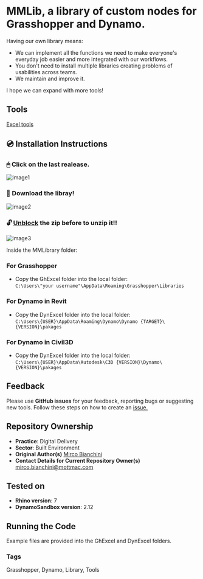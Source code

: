 # MMLib, a library of custom nodes for Grasshopper and Dynamo.
Having our own library means:
* We can implement all the functions we need to make everyone's everyday job easier and more integrated with our workflows.
* You don't need to install multiple libraries creating problems of usabilities across teams.
* We maintain and improve it.

I hope we can expand with more tools!

## Tools 
[Excel tools](https://github.com/mottmacdonaldglobal/MMLib/blob/main/doc/ExcelTool.md)

## 💿 Installation Instructions
### 🖱 Click on the last realease.
![image1](https://user-images.githubusercontent.com/57708659/141927197-a43dc77f-9113-4bf9-afbf-96fa206c02f0.png)
### 📩 Download the libray!
![image2](https://user-images.githubusercontent.com/57708659/141926437-72fbbafc-091e-4433-85c1-88e77172017b.png)
### 🔓 [Unblock](https://winaero.com/how-to-unblock-files-downloaded-from-internet-in-windows-10/) the zip before to unzip it!!
![image3](https://user-images.githubusercontent.com/57708659/141926984-d5a7ebd7-41b2-4347-bca0-c6036a8cfdf1.png)

Inside the MMLibrary folder: <br/>
### For Grasshopper
* Copy the GhExcel folder into the local folder:<br/> 
``C:\Users\"your username"\AppData\Roaming\Grasshopper\Libraries``
### For Dynamo in Revit
* Copy the DynExcel folder into the local folder:<br/>
``C:\Users\{USER}\AppData\Roaming\Dynamo\Dynamo {TARGET}\{VERSION}\pakages``
### For Dynamo in Civil3D
* Copy the DynExcel folder into the local folder:<br/>
``C:\Users\{USER}\AppData\Autodesk\C3D {VERSION}\Dynamo\{VERSION}\pakages``

## Feedback
Please use **GitHub issues** for your feedback, reporting bugs or suggesting new tools.
Follow these steps on how to create an [issue.](https://docs.github.com/en/issues/tracking-your-work-with-issues/creating-an-issue)

## Repository Ownership
* **Practice**: Digital Delivery
* **Sector**: Built Environment
* **Original Author(s)** [Mirco Bianchini](https://github.com/sonomirco)
* **Contact Details for Current Repository Owner(s)** mirco.bianchini@mottmac.com

## Tested on
* **Rhino version**: 7
* **DynamoSandbox version**: 2.12

## Running the Code
Example files are provided into the GhExcel and DynExcel folders.

### Tags 
Grasshopper, Dynamo, Library, Tools
